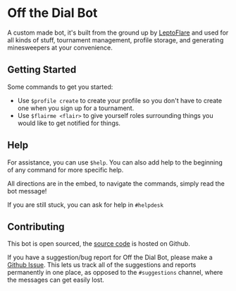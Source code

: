 # Off the Dial Bot
A custom made bot, it's built from the ground up by [LeptoFlare](https://lepto.tech) and used for all kinds of stuff, tournament management, profile storage, and generating minesweepers at your convenience.

## Getting Started
Some commands to get you started:
- Use `$profile create` to create your profile so you don't have to create one when you sign up for a tournament.
- Use `$flairme <flair>` to give yourself roles surrounding things you would like to get notified for things.

## Help
For assistance, you can use `$help`. You can also add help to the beginning of any command for more specific help.

All directions are in the embed, to navigate the commands, simply read the bot message!

If you are still stuck, you can ask for help in `#helpdesk`

## Contributing
This bot is open sourced, the [source code](https://github.com/offthedial/bot) is hosted on Github.

If you have a suggestion/bug report for Off the Dial Bot, please make a [Github Issue](https://github.com/LeptoFlare/offthedialbot/issues/new/choose). This lets us track all of the suggestions and reports permanently in one place, as opposed to the `#suggestions` channel, where the messages can get easily lost.
